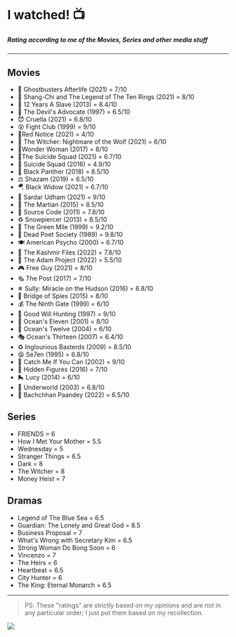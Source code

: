 # I watched! 📺
##### Rating according to me of the Movies, Series and other media stuff
___
## Movies
* 👻 Ghostbusters Afterlife (2021) = 7/10
* 👾 Shang-Chi and The Legend of The Ten Rings (2021) = 8/10
* 🐜 12 Years A Slave (2013) = 8.4/10
* 🤤 The Devil's Advocate (1997) = 6.5/10
* 😈 Cruella (2021) = 6.8/10
* 😵 Fight Club (1999) = 9/10
* 🥱Red Notice (2021) = 4/10
* 🐺 The Witcher: Nightmare of the Wolf (2021) = 6/10
* 💪Wonder Woman (2017) = 8/10
* 🤥The Suicide Squad (2021) = 6.7/10
* 🧐 Suicide Squad (2016) = 4.9/10
* 💫 Black Panther (2018) = 8.5/10
* ⚖ Shazam (2019) = 6.5/10
* 🪂  Black Widow (2021) = 6.7/10
* 🤠 Sardar Udham (2021) = 9/10
* 🌾 The Martian (2015) = 8.5/10
* 🔄 Source Code (2011) = 7.8/10
* ♻️ Snowpiercer (2013) = 8.5/10
* 🎈 The Green Mile (1999) = 9.2/10
* 🌈 Dead Poet Society (1989) = 9.8/10
* 🍽 American Psycho (2000) = 6.7/10
* 🙈 The Kashmir Files (2022) = 7.8/10
* 🚸 The Adam Project (2022) = 5.5/10
* 🎮  Free Guy (2021) = 8/10
* 🗞 The Post (2017) = 7/10
* ❄ Sully: Miracle on the Hudson (2016) = 6.8/10
* 🎩 Bridge of Spies (2015) = 8/10
* 💰 The Ninth Gate (1999) = 6/10
* 🧮 Good Will Hunting (1997) = 9/10
* 🏧 Ocean's Eleven (2001) = 8/10
* 🧸 Ocean's Twelve (2004) = 6/10
* 🎭 Ocean's Thirteen (2007) = 6.4/10
* ♻️ Inglourious Basterds (2009) = 8.5/10
* 😫 Se7en (1995) = 6.8/10
* 🤑 Catch Me If You Can (2002) = 9/10
* 🙈 Hidden Figures (2016) = 7/10
* 🛼 Lucy (2014) = 6/10
* 🍬 Underworld (2003) = 6.8/10
* 🧔 Bachchhan Paandey (2022) = 6.5/10

## Series 
* FRIENDS = 6
* How I Met Your Mother = 5.5
* Wednesday = 5
* Stranger Things = 6.5
* Dark = 8
* The Witcher = 8
* Money Heist = 7


## Dramas
* Legend of The Blue Sea = 6.5
* Guardian: The Lonely and Great God = 8.5
* Business Proposal  = 7
* What's Wrong with Secretary Kim = 6.5
* Strong Woman Do Bong Soon = 6
* Vincenzo = 7
* The Heirs = 6
* Heartbeat = 6.5
* City Hunter = 6
* The King: Eternal Monarch = 6.5





---
> PS: These "ratings" are strictly based on my opinions and are not in any particular order; I just put them based on my recollection.


![](https://i.creativecommons.org/l/by-sa/4.0/88x31.png)
